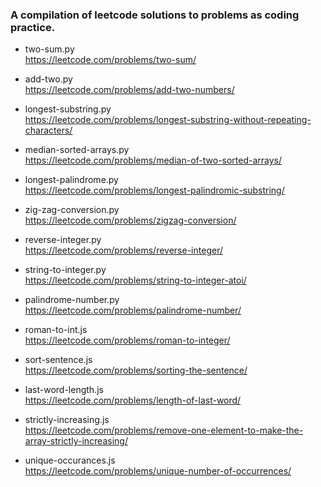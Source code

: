 ### A compilation of leetcode solutions to problems as coding practice.

* two-sum.py  
https://leetcode.com/problems/two-sum/

* add-two.py  
https://leetcode.com/problems/add-two-numbers/

* longest-substring.py  
https://leetcode.com/problems/longest-substring-without-repeating-characters/

* median-sorted-arrays.py  
https://leetcode.com/problems/median-of-two-sorted-arrays/

* longest-palindrome.py  
https://leetcode.com/problems/longest-palindromic-substring/

* zig-zag-conversion.py  
https://leetcode.com/problems/zigzag-conversion/

* reverse-integer.py  
https://leetcode.com/problems/reverse-integer/

* string-to-integer.py  
https://leetcode.com/problems/string-to-integer-atoi/

* palindrome-number.py  
https://leetcode.com/problems/palindrome-number/

* roman-to-int.js  
https://leetcode.com/problems/roman-to-integer/

* sort-sentence.js  
https://leetcode.com/problems/sorting-the-sentence/

* last-word-length.js  
https://leetcode.com/problems/length-of-last-word/

* strictly-increasing.js  
https://leetcode.com/problems/remove-one-element-to-make-the-array-strictly-increasing/

* unique-occurances.js  
https://leetcode.com/problems/unique-number-of-occurrences/
